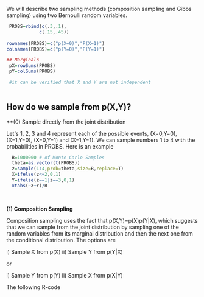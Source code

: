 We will describe two sampling methods (composition sampling and Gibbs sampling) using two Bernoulli random variables.

```r
 PROBS=rbind(c(.3,.1),
			c(.15,.45))
			
rownames(PROBS)=c("p(X=0)","P(X=1)")
colnames(PROBS)=c("p(Y=0)","P(Y=1)")

## Marginals
 pX=rowSums(PROBS)
 pY=colSums(PROBS)

 #it can be verified that X and Y are not independent
 
```


## How do we sample from p(X,Y)?


**(0) Sample directly from the joint distribution

Let's 1, 2, 3 and 4 represent each of the possible events, (X=0,Y=0), (X=1,Y=0), (X=0,Y=1) and
(X=1,Y=1). We can sample numbers 1 to 4 with the probabilities in PROBS. Here is an example


```r
  B=1000000 # of Monte Carlo Samples
  theta=as.vector(t(PROBS))
  z=sample(1:4,prob=theta,size=B,replace=T)
  X=ifelse(z<=2,0,1)
  Y=ifelse(z==1|z==3,0,1)
  xtabs(~X+Y)/B
   
   
```
**(1) Composition Sampling**

Composition sampling uses the fact that p(X,Y)=p(X)p(Y|X), which suggests that we can
sample from the joint distribution by sampling one of the random variables from its marginal
distribution and then the next one from the conditional distribution. The options are


   i) Sample X from p(X) 
   ii) Sample Y from p(Y|X)
   
or

   i) Sample Y from p(Y) 
   ii) Sample X from p(X|Y)


The following R-code 
		
